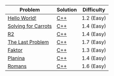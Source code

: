|Problem|Solution|Difficulty|
|---|---|---|
|[Hello World!](https://open.kattis.com/problems/hello)|[C++](/kattis/src/hello.cpp)|1.2 (Easy)|
|[Solving for Carrots](https://open.kattis.com/problems/carrots)|[C++](/kattis/src/carrots.cpp)|1.4 (Easy)|
|[R2](https://open.kattis.com/problems/r2)|[C++](/kattis/src/r2.cpp)|1.4 (Easy)|
|[The Last Problem](https://open.kattis.com/problems/thelastproblem)|[C++](/kattis/src/thelastproblem.cpp)|1.7 (Easy)|
|[Faktor](https://open.kattis.com/problems/faktor)|[C++](/kattis/src/faktor.cpp)|1.3 (Easy)|
|[Planina](https://open.kattis.com/problems/planina)|[C++](/kattis/src/planina.cpp)|1.4 (Easy)|
|[Romans](https://open.kattis.com/problems/romans)|[C++](/kattis/src/romans.cpp)|1.6 (Easy)|

